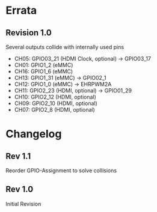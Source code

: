 # Errata
## Revision 1.0
Several outputs collide with internally used pins
- CH05: GPIO03_21 	(HDMI Clock, optional) -> GPIO03_17
- CH01: GPIO1_2 	(eMMC)
- CH16: GPIO1_6 	(eMMC)
- CH13: GPIO1_31 	(eMMC) -> GPIO02_1
- CH12: GPIO1_0 	(eMMC) -> EHRPWM2A
- CH11: GPIO2_23 	(HDMI, optional) -> GPIO01_29
- CH10: GPIO2_12 	(HDMI, optional)
- CH09: GPIO2_10 	(HDMI, optional)
- CH07: GPIO2_8 	(HDMI, optional)

# Changelog
## Rev 1.1
Reorder GPIO-Assignment to solve collisions
## Rev 1.0
Initial Revision